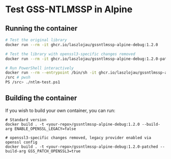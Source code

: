 # Test GSS-NTLMSSP in Alpine


## Running the container

```bash
# Test the original library 
docker run --rm -it ghcr.io/laszlojau/gssntlmssp-alpine-debug:1.2.0

# Test the library with openssl3-specific changes removed
docker run --rm -it ghcr.io/laszlojau/gssntlmssp-alpine-debug:1.2.0-patched

# Run PowerShell interactively
docker run --rm --entrypoint /bin/sh -it ghcr.io/laszlojau/gssntlmssp-alpine-debug:1.2.0
/src # pwsh
PS /src> ./ntlm-test.ps1
```

## Building the container

If you wish to build your own container, you can run:

```
# Standard version
docker build . -t <your-repo>/gssntlmssp-alpine-debug:1.2.0 --build-arg ENABLE_OPENSSL_LEGACY=false

# openssl3-specific changes removed, legacy provider enabled via openssl config
docker build . -t <your-repo>/gssntlmssp-alpine-debug:1.2.0-patched --build-arg GSS_PATCH_OPENSSL3=true
```
